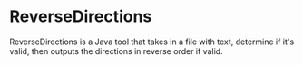 # ReverseDirections
 ReverseDirections is a Java tool that takes in a file with text, determine if it's valid, then outputs the directions in reverse order if valid.

